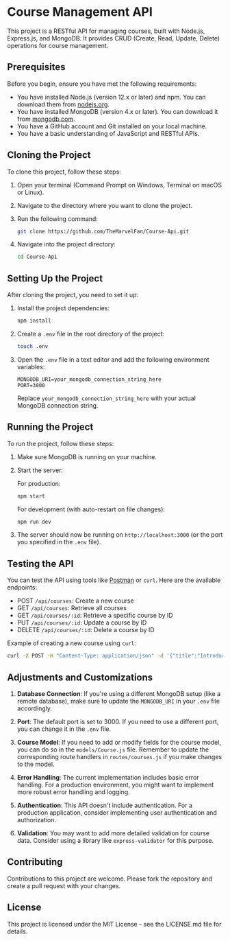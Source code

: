 # Course Management API

This project is a RESTful API for managing courses, built with Node.js, Express.js, and MongoDB. It provides CRUD (Create, Read, Update, Delete) operations for course management.

## Prerequisites

Before you begin, ensure you have met the following requirements:

* You have installed Node.js (version 12.x or later) and npm. You can download them from [nodejs.org](https://nodejs.org/).
* You have installed MongoDB (version 4.x or later). You can download it from [mongodb.com](https://www.mongodb.com/try/download/community).
* You have a GitHub account and Git installed on your local machine.
* You have a basic understanding of JavaScript and RESTful APIs.

## Cloning the Project

To clone this project, follow these steps:

1. Open your terminal (Command Prompt on Windows, Terminal on macOS or Linux).
2. Navigate to the directory where you want to clone the project.
3. Run the following command:

   ```bash
   git clone https://github.com/TheMarvelFan/Course-Api.git
   ```

4. Navigate into the project directory:

   ```bash
   cd Course-Api
   ```

## Setting Up the Project

After cloning the project, you need to set it up:

1. Install the project dependencies:

   ```bash
   npm install
   ```

2. Create a `.env` file in the root directory of the project:

   ```bash
   touch .env
   ```

3. Open the `.env` file in a text editor and add the following environment variables:

   ```
   MONGODB_URI=your_mongodb_connection_string_here
   PORT=3000
   ```

   Replace `your_mongodb_connection_string_here` with your actual MongoDB connection string.

## Running the Project

To run the project, follow these steps:

1. Make sure MongoDB is running on your machine.

2. Start the server:

   For production:
   ```bash
   npm start
   ```

   For development (with auto-restart on file changes):
   ```bash
   npm run dev
   ```

3. The server should now be running on `http://localhost:3000` (or the port you specified in the `.env` file).

## Testing the API

You can test the API using tools like [Postman](https://www.postman.com/) or `curl`. Here are the available endpoints:

- POST `/api/courses`: Create a new course
- GET `/api/courses`: Retrieve all courses
- GET `/api/courses/:id`: Retrieve a specific course by ID
- PUT `/api/courses/:id`: Update a course by ID
- DELETE `/api/courses/:id`: Delete a course by ID

Example of creating a new course using `curl`:

```bash
curl -X POST -H "Content-Type: application/json" -d '{"title":"Introduction to Node.js","description":"Learn the basics of Node.js","duration":120}' http://localhost:3000/api/courses
```

## Adjustments and Customizations

1. **Database Connection**: If you're using a different MongoDB setup (like a remote database), make sure to update the `MONGODB_URI` in your `.env` file accordingly.

2. **Port**: The default port is set to 3000. If you need to use a different port, you can change it in the `.env` file.

3. **Course Model**: If you need to add or modify fields for the course model, you can do so in the `models/Course.js` file. Remember to update the corresponding route handlers in `routes/courses.js` if you make changes to the model.

4. **Error Handling**: The current implementation includes basic error handling. For a production environment, you might want to implement more robust error handling and logging.

5. **Authentication**: This API doesn't include authentication. For a production application, consider implementing user authentication and authorization.

6. **Validation**: You may want to add more detailed validation for course data. Consider using a library like `express-validator` for this purpose.

## Contributing

Contributions to this project are welcome. Please fork the repository and create a pull request with your changes.

## License

This project is licensed under the MIT License - see the LICENSE.md file for details.
